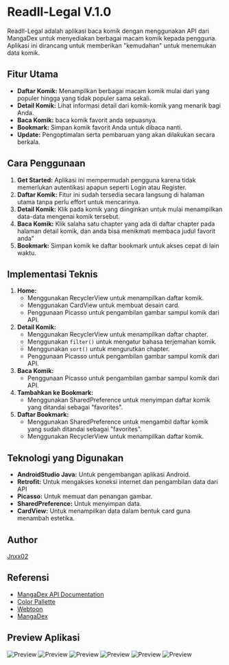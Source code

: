 # ReadIl-Legal V.1.0

ReadIl-Legal adalah aplikasi baca komik dengan menggunakan API dari MangaDex untuk menyediakan berbagai macam komik kepada pengguna. Aplikasi ini dirancang untuk memberikan "kemudahan" untuk menemukan data komik.

## Fitur Utama
- **Daftar Komik:** Menampilkan berbagai macam komik mulai dari yang populer hingga yang tidak populer sama sekali.
- **Detail Komik:** Lihat informasi detail dari komik-komik yang menarik bagi Anda.
- **Baca Komik:** baca komik favorit anda sepuasnya.
- **Bookmark:** Simpan komik favorit Anda untuk dibaca nanti.
- **Update:** Pengoptimalan serta pembaruan yang akan dilakukan secara berkala.

## Cara Penggunaan
1. **Get Started:** Aplikasi ini mempermudah pengguna karena tidak memerlukan autentikasi apapun seperti Login atau Register.
2. **Daftar Komik:** Fitur ini sudah tersedia secara langsung di halaman utama tanpa perlu effort untuk mencarinya.
3. **Detail Komik:** Klik pada komik yang diinginkan untuk mulai menampilkan data-data mengenai komik tersebut.
4. **Baca Komik:** Klik salaha satu chapter yang ada di daftar chapter pada halaman detail komik, dan anda bisa menikmati membaca judul favorit anda"
5. **Bookmark:** Simpan komik ke daftar bookmark untuk akses cepat di lain waktu.

## Implementasi Teknis
1. **Home:**
   - Menggunakan RecyclerView untuk menampilkan daftar komik.
   - Menggunakan CardView untuk membuat desain card.
   - Penggunaan Picasso untuk pengambilan gambar sampul komik dari API.
2. **Detail Komik:**
   - Menggunakan RecyclerView untuk menampilkan daftar chapter.
   - Menggunakan `filter()` untuk mengatur bahasa terjemahan komik.
   - Menggunakan `sort()` untuk mengurutkan chapter.
   - Penggunaan Picasso untuk pengambilan gambar sampul komik dari API.
3. **Baca Komik:**
   - Penggunaan Picasso untuk pengambilan gambar sampul komik dari API.
4. **Tambahkan ke Bookmark:**
   - Menggunakan SharedPreference untuk menyimpan daftar komik yang ditandai sebagai "favorites".
5. **Daftar Bookmark:**
   - Menggunakan SharedPreference untuk mengambil daftar komik yang sudah ditandai sebagai "favorites".
   - Menggunakan RecyclerView untuk menampilkan daftar komik.

## Teknologi yang Digunakan
- **AndroidStudio Java:** Untuk pengembangan aplikasi Android.
- **Retrofit:** Untuk mengakses koneksi internet dan pengambilan data dari API
- **Picasso:** Untuk memuat dan penangan gambar.
- **SharedPreference:** Untuk menyimpan data.
- **CardView:** Untuk menampilkan data dalam bentuk card guna menambah estetika.

## Author
[Jnxx02](https://github.com/Jnxx02)

## Referensi
- [MangaDex API Documentation](https://api.mangadex.org/docs/)
- [Color Pallette](https://colorhunt.co/palette/2650732d95969ad0c2f1fada)
- [Webtoon](https://www.webtoons.com/id/)
- [MangaDex](https://mangadex.org)

## Preview Aplikasi
![Preview](https://raw.githubusercontent.com/Jnxx02/ReadIl-Legal/main/App%20Preview/Readle_Preview_1.jpg?token=GHSAT0AAAAAACR7BOU5SQIUIKIV4GLD4YJKZSYVHBA)
![Preview](https://raw.githubusercontent.com/Jnxx02/ReadIl-Legal/main/App%20Preview/Readle_Preview_2.jpg?token=GHSAT0AAAAAACR7BOU43RAQGM7KLFISAAZ4ZSYVJOQ)
![Preview](https://raw.githubusercontent.com/Jnxx02/ReadIl-Legal/main/App%20Preview/Readle_Preview_3.jpg?token=GHSAT0AAAAAACR7BOU4GJXC2GVSD7HEOAPCZSYVJRA)
![Preview](https://raw.githubusercontent.com/Jnxx02/ReadIl-Legal/main/App%20Preview/Readle_Preview_4.jpg?token=GHSAT0AAAAAACR7BOU526GN4KIIPLE2FWBSZSYVJTA)
![Preview](https://raw.githubusercontent.com/Jnxx02/ReadIl-Legal/main/App%20Preview/Readle_Preview_5.jpg)
![Preview](https://raw.githubusercontent.com/Jnxx02/ReadIl-Legal/main/App%20Preview/Readle_Preview_6.jpg)
